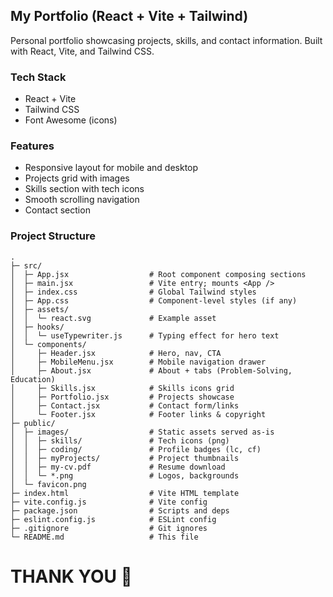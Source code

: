 ## My Portfolio (React + Vite + Tailwind)

Personal portfolio showcasing projects, skills, and contact information. Built with React, Vite, and Tailwind CSS.

### Tech Stack
- React + Vite
- Tailwind CSS
- Font Awesome (icons)

### Features
- Responsive layout for mobile and desktop
- Projects grid with images
- Skills section with tech icons
- Smooth scrolling navigation
- Contact section


### Project Structure
```
.
├─ src/
│  ├─ App.jsx                  # Root component composing sections
│  ├─ main.jsx                 # Vite entry; mounts <App />
│  ├─ index.css                # Global Tailwind styles
│  ├─ App.css                  # Component-level styles (if any)
│  ├─ assets/
│  │  └─ react.svg             # Example asset
│  ├─ hooks/
│  │  └─ useTypewriter.js      # Typing effect for hero text
│  └─ components/
│     ├─ Header.jsx            # Hero, nav, CTA
│     ├─ MobileMenu.jsx        # Mobile navigation drawer
│     ├─ About.jsx             # About + tabs (Problem-Solving, Education)
│     ├─ Skills.jsx            # Skills icons grid
│     ├─ Portfolio.jsx         # Projects showcase
│     ├─ Contact.jsx           # Contact form/links
│     └─ Footer.jsx            # Footer links & copyright
├─ public/
│  ├─ images/                  # Static assets served as-is
│  │  ├─ skills/               # Tech icons (png)
│  │  ├─ coding/               # Profile badges (lc, cf)
│  │  ├─ myProjects/           # Project thumbnails
│  │  ├─ my-cv.pdf             # Resume download
│  │  └─ *.png                 # Logos, backgrounds
│  └─ favicon.png
├─ index.html                  # Vite HTML template
├─ vite.config.js              # Vite config
├─ package.json                # Scripts and deps
├─ eslint.config.js            # ESLint config
├─ .gitignore                  # Git ignores
└─ README.md                   # This file
```

# THANK YOU 🙂
